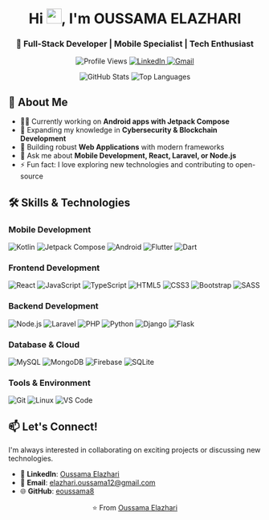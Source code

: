 <h1 align="center">Hi <img src="https://raw.githubusercontent.com/MartinHeinz/MartinHeinz/master/wave.gif" width="30px" height="30px">, I'm OUSSAMA ELAZHARI</h1>
<h3 align="center">🚀 Full-Stack Developer | Mobile Specialist | Tech Enthusiast</h3>

<p align="center">
  <img src="https://komarev.com/ghpvc/?username=oussamaelazhari&label=Profile%20Views&color=0e75b6&style=flat" alt="Profile Views" />
  <a href="https://linkedin.com/in/oussama-elazhari-587637280/">
    <img src="https://img.shields.io/badge/-LinkedIn-0077B5?style=flat&logo=linkedin&logoColor=white" alt="LinkedIn"/>
  </a>
  <a href="mailto:elazhari.oussama12@gmail.com">
    <img src="https://img.shields.io/badge/-Gmail-D14836?style=flat&logo=gmail&logoColor=white" alt="Gmail"/>
  </a>
</p>

<div align="center">
  <img src="https://github-readme-stats.vercel.app/api?username=eoussama8&show_icons=true&theme=tokyonight" alt="GitHub Stats" />
  <img src="https://github-readme-stats.vercel.app/api/top-langs/?username=eoussama8&layout=compact&theme=tokyonight" alt="Top Languages" />
</div>

## 💫 About Me

- 👨‍💻 Currently working on **Android apps with Jetpack Compose**
- 🌱 Expanding my knowledge in **Cybersecurity & Blockchain Development**
- 🔭 Building robust **Web Applications** with modern frameworks
- 💬 Ask me about **Mobile Development, React, Laravel, or Node.js**
- ⚡ Fun fact: I love exploring new technologies and contributing to open-source

## 🛠️ Skills & Technologies

### Mobile Development
![Kotlin](https://img.shields.io/badge/Kotlin-7F52FF?style=for-the-badge&logo=kotlin&logoColor=white)
![Jetpack Compose](https://img.shields.io/badge/Jetpack_Compose-4285F4?style=for-the-badge&logo=jetpackcompose&logoColor=white)
![Android](https://img.shields.io/badge/Android-3DDC84?style=for-the-badge&logo=android&logoColor=white)
![Flutter](https://img.shields.io/badge/Flutter-02569B?style=for-the-badge&logo=flutter&logoColor=white)
![Dart](https://img.shields.io/badge/Dart-0175C2?style=for-the-badge&logo=dart&logoColor=white)

### Frontend Development
![React](https://img.shields.io/badge/React-20232A?style=for-the-badge&logo=react&logoColor=61DAFB)
![JavaScript](https://img.shields.io/badge/JavaScript-F7DF1E?style=for-the-badge&logo=javascript&logoColor=black)
![TypeScript](https://img.shields.io/badge/TypeScript-3178C6?style=for-the-badge&logo=typescript&logoColor=white)
![HTML5](https://img.shields.io/badge/HTML5-E34F26?style=for-the-badge&logo=html5&logoColor=white)
![CSS3](https://img.shields.io/badge/CSS3-1572B6?style=for-the-badge&logo=css3&logoColor=white)
![Bootstrap](https://img.shields.io/badge/Bootstrap-7952B3?style=for-the-badge&logo=bootstrap&logoColor=white)
![SASS](https://img.shields.io/badge/Sass-CC6699?style=for-the-badge&logo=sass&logoColor=white)

### Backend Development
![Node.js](https://img.shields.io/badge/Node.js-339933?style=for-the-badge&logo=nodedotjs&logoColor=white)
![Laravel](https://img.shields.io/badge/Laravel-FF2D20?style=for-the-badge&logo=laravel&logoColor=white)
![PHP](https://img.shields.io/badge/PHP-777BB4?style=for-the-badge&logo=php&logoColor=white)
![Python](https://img.shields.io/badge/Python-3776AB?style=for-the-badge&logo=python&logoColor=white)
![Django](https://img.shields.io/badge/Django-092E20?style=for-the-badge&logo=django&logoColor=white)
![Flask](https://img.shields.io/badge/Flask-000000?style=for-the-badge&logo=flask&logoColor=white)

### Database & Cloud
![MySQL](https://img.shields.io/badge/MySQL-4479A1?style=for-the-badge&logo=mysql&logoColor=white)
![MongoDB](https://img.shields.io/badge/MongoDB-47A248?style=for-the-badge&logo=mongodb&logoColor=white)
![Firebase](https://img.shields.io/badge/Firebase-FFCA28?style=for-the-badge&logo=firebase&logoColor=black)
![SQLite](https://img.shields.io/badge/SQLite-003B57?style=for-the-badge&logo=sqlite&logoColor=white)

### Tools & Environment
![Git](https://img.shields.io/badge/Git-F05032?style=for-the-badge&logo=git&logoColor=white)
![Linux](https://img.shields.io/badge/Linux-FCC624?style=for-the-badge&logo=linux&logoColor=black)
![VS Code](https://img.shields.io/badge/VS_Code-007ACC?style=for-the-badge&logo=visual-studio-code&logoColor=white)


## 📫 Let's Connect!

I'm always interested in collaborating on exciting projects or discussing new technologies.

- 💼 **LinkedIn**: [Oussama Elazhari](https://linkedin.com/in/oussama-elazhari-587637280/)
- 📧 **Email**: [elazhari.oussama12@gmail.com](mailto:elazhari.oussama12@gmail.com)
- 🌐 **GitHub**: [eoussama8](https://github.com/eoussama8)


<p align="center">⭐️ From <a href="https://github.com/eoussama8">Oussama Elazhari</a></p>
